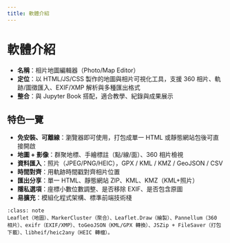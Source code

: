 ```yaml
---
title: 軟體介紹
---
```


# 軟體介紹

- **名稱**：相片地圖編輯器（Photo/Map Editor）
- **定位**：以 HTML/JS/CSS 製作的地圖與相片可視化工具，支援 360 相片、軌跡/圖徵匯入、EXIF/XMP 解析與多種匯出格式
- **整合**：與 Jupyter Book 搭配，適合教學、紀錄與成果展示

## 特色一覽
- **免安裝、可離線**：瀏覽器即可使用，打包成單一 HTML 或靜態網站包後可直接開啟
- **地圖 + 影像**：群聚地標、手繪標註（點/線/面）、360 相片檢視
- **資料匯入**：照片（JPEG/PNG/HEIC），GPX / KML / KMZ / GeoJSON / CSV
- **時間對齊**：用軌跡時間戳對齊相片位置
- **匯出分享**：單一 HTML、靜態網站 ZIP、KML、KMZ（KML+照片）
- **隱私選項**：座標小數位數調整、是否移除 EXIF、是否包含原圖
- **易擴充**：模組化程式架構、標準前端技術棧

```{admonition} 系統組成（前端 Libraries）
:class: note
Leaflet（地圖）、MarkerCluster（聚合）、Leaflet.Draw（繪製）、Pannellum（360 相片）、exifr（EXIF/XMP）、toGeoJSON（KML/GPX 轉換）、JSZip + FileSaver（打包下載）、libheif/heic2any（HEIC 轉檔）。